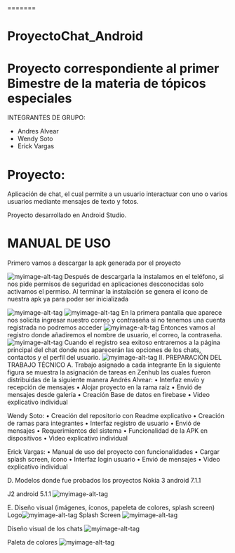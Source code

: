 ﻿#
=======
# ProyectoChat_Android
 # Proyecto correspondiente al primer Bimestre de la materia de tópicos especiales
INTEGRANTES DE GRUPO:
- Andres Alvear
- Wendy Soto
- Erick Vargas

# Proyecto:
Aplicación de chat, el  cual permite a un usuario interactuar con uno o varios usuarios mediante mensajes de texto y fotos.

Proyecto desarrollado en Android Studio.

# MANUAL DE USO
Primero vamos a descargar la apk generada por el proyecto
 
![myimage-alt-tag](https://github.com/wendysoto/ProyectoChat_Android/blob/master/app_c.png) 
Después de descargarla la instalamos en el teléfono, si nos pide permisos de seguridad en aplicaciones desconocidas solo activamos el permiso.
Al terminar la instalación se genera el ícono de nuestra apk ya para poder ser inicializada
 

![myimage-alt-tag](https://github.com/wendysoto/ProyectoChat_Android/blob/master/app_c.png) 
![myimage-alt-tag](https://github.com/wendysoto/ProyectoChat_Android/blob/master/splash.jpeg) 
En la primera pantalla que aparece nos solicita ingresar nuestro correo y contraseña si no tenemos una cuenta registrada no podremos acceder
![myimage-alt-tag](https://github.com/wendysoto/ProyectoChat_Android/blob/master/app_c.png) 
Entonces vamos al registro donde añadiremos el nombre de usuario, el correo, la contraseña.
![myimage-alt-tag](https://github.com/wendysoto/ProyectoChat_Android/blob/master/app_c.png) 
Cuando el registro sea exitoso entraremos a la página principal del chat donde nos aparecerán las opciones de los chats, contactos y el perfil del usuario.
![myimage-alt-tag](https://github.com/wendysoto/ProyectoChat_Android/blob/master/app_c.png) 
II.  PREPARACIÓN DEL TRABAJO TÉCNICO
A.  Trabajo asignado a cada integrante
En la siguiente figura se muestra la asignación de tareas en Zenhub las cuales fueron distribuidas de la siguiente manera
Andrés Alvear:
•	Interfaz envío y recepción de mensajes
•	Alojar proyecto en la rama raíz
•	Envió de mensajes desde galería 
•	Creación Base de datos en firebase 
•	Video explicativo individual

Wendy Soto:
•	Creación del repositorio con Readme explicativo
•	Creación de ramas para integrantes
•	Interfaz registro de usuario
•	Envió de mensajes
•	Requerimientos del sistema
•	Funcionalidad de la APK en dispositivos
•	Video explicativo individual

Erick Vargas:
•	Manual de uso del proyecto con funcionalidades
•	Cargar splash screen, ícono
•	Interfaz login usuario
•	Envió de mensajes
•	Video explicativo individual


D.  Modelos donde fue probados los proyectos
Nokia 3 android 7.1.1



J2 android 5.1.1
![myimage-alt-tag](https://github.com/wendysoto/ProyectoChat_Android/blob/master/app_c.png) 



E.  Diseño visual (imágenes, íconos, papeleta de colores, splash screen)
Logo![myimage-alt-tag](https://github.com/wendysoto/ProyectoChat_Android/blob/master/app_c.png) 
Splash Screen
![myimage-alt-tag](https://github.com/wendysoto/ProyectoChat_Android/blob/master/app_c.png) 

Diseño visual de los chats
![myimage-alt-tag](https://github.com/wendysoto/ProyectoChat_Android/blob/master/app_c.png) 

Paleta de colores
![myimage-alt-tag](https://github.com/wendysoto/ProyectoChat_Android/blob/master/app_c.png) 

